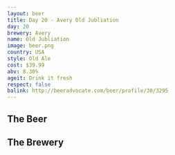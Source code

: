```yaml
---
layout: beer
title: Day 20 - Avery Old Jubliation
day: 20
brewery: Avery
name: Old Jubliation
image: beer.png
country: USA
style: Old Ale
cost: $39.99
abv: 8.30%
ageit: Drink it fresh
respect: false
balink: http://beeradvocate.com/beer/profile/30/3295
---
```

## The Beer

## The Brewery

